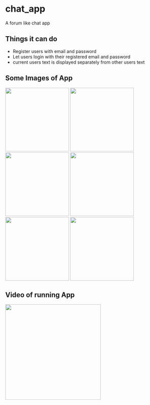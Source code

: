 # chat_app
A forum like chat app
## Things it can do
* Register users with email and password
* Let users login with their registered email and password
* current users text is displayed separately from other users text

## Some Images of App
<img src ="https://user-images.githubusercontent.com/71614009/115959658-eee31100-a52a-11eb-9dbf-cfffee0ca6e5.jpg" width ="200"> <img src ="https://user-images.githubusercontent.com/71614009/115959665-f5718880-a52a-11eb-978c-289090e3b0eb.jpg" width ="200"> <img src ="https://user-images.githubusercontent.com/71614009/115959671-fe625a00-a52a-11eb-94c0-0b6f64ee758a.jpg" width ="200"> <img src ="https://user-images.githubusercontent.com/71614009/115959674-028e7780-a52b-11eb-960b-f413cba7c3d2.jpg" width ="200"> <img src ="https://user-images.githubusercontent.com/71614009/115959675-03bfa480-a52b-11eb-9bd3-12baf55a56af.jpg" width ="200"> <img src ="https://user-images.githubusercontent.com/71614009/115959677-04f0d180-a52b-11eb-9ac9-1f1537e758c0.jpg" width ="200">

## Video of running App
<a href ="https://youtu.be/cGBzl8SbEHA"><img src ="https://user-images.githubusercontent.com/71614009/115960112-189d3780-a52d-11eb-85ff-906663c4374c.png" width ="300" hieght ="275"> </a>

